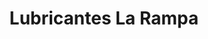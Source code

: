 ---
title: "Lubricantes La Rampa"
url: /ciudad-autonoma-de-buenos-aires/lubricantes-la-rampa/
shop: Autowerkstatt
---